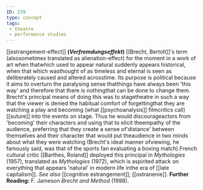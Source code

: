 ```yaml
---
ID: 239
type: concept
tags: 
 - theatre
 - performance studies
---
```


[[estrangement-effect]]
**(*Verfremdungseffekt*)** [[Brecht, Bertolt]]'s term
(alsosometimes translated as alienation-effect) for the moment in a work
of art when thatwhich used to appear natural suddenly appears
historical, when that which wasthought of as timeless and eternal is
seen as deliberately caused and altered acrosstime. Its purpose is
political because it aims to overturn the paralysing sense thatthings
have always been 'this way' and therefore that there is nothingthat can
be done to change them. Brecht's principal means of doing this was to
stagetheatre in such a way that the viewer is denied the habitual
comfort of forgettingthat they are watching a play and becoming (what
[[psychoanalysis]]
filmcritics call) [[suture]]
into the events on stage. Thus he would discourageactors from 'becoming'
their characters and using that to elicit theempathy of the audience,
preferring that they create a sense of'distance' between themselves and
their character that would put theaudience in two minds about what they
were watching (Brecht's ideal manner ofviewing, he famously said, was
that of the sports fan evaluating a boxing match).French cultural critic
[[Barthes, Roland]] deployed
this principal in *Mythologies* (1957), translated as *Mythologies*
(1972), which is aspirited attack on everything that appears 'natural'
in modern life inthe era of [[late capitalism]]. *See also*
[[cognitive estrangement]];
[[ostranenie]].
**Further Reading:** F. Jameson *Brecht and Method* (1998).

